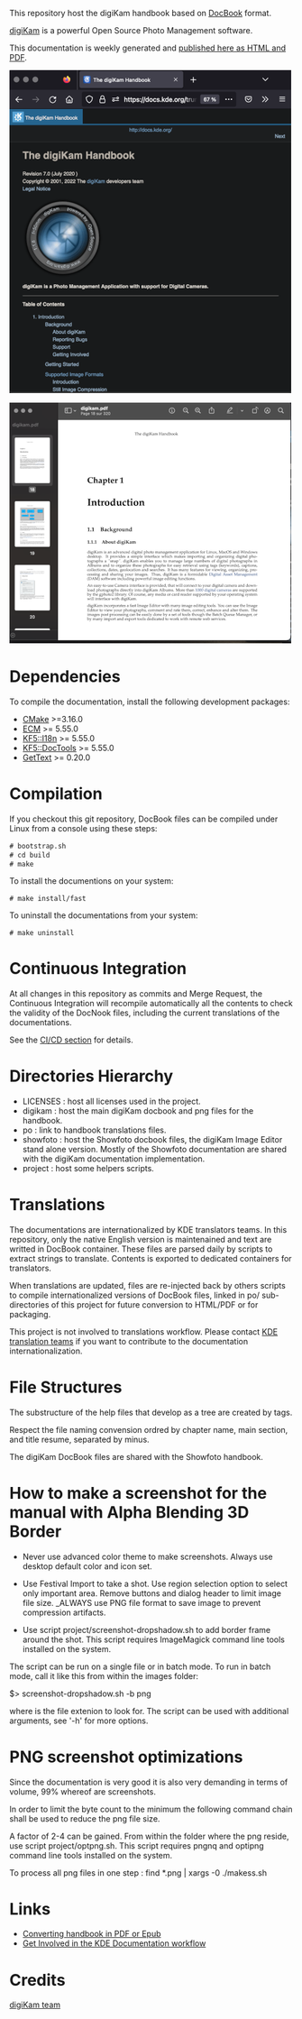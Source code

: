 This repository host the digiKam handbook based on [DocBook](https://en.wikipedia.org/wiki/DocBook) format.

[digiKam](https://www.digikam.org/about/features/) is a powerful Open Source Photo Management software.

This documentation is weekly generated and [published here as HTML and PDF](https://docs.kde.org/index.php?language=en&package=digikam-doc).

[![](project/images/digiKam_handbook_HTML.png "HTML Version of digiKam Handbook Shown in Web Browser")](project/images/digiKam_handbook_HTML.png)

[![](project/images/digiKam_handbook_PDF.png "PDF Version of digiKam Handbook Shown in PDF Viewer")](project/images/digiKam_handbook_PDF.png)

# Dependencies

To compile the documentation, install the following development packages:

* [CMake](https://www.cmake.org) >=3.16.0
* [ECM](https://invent.kde.org/frameworks/extra-cmake-modules) >= 5.55.0
* [KF5::I18n](https://invent.kde.org/frameworks/ki18n) >= 5.55.0
* [KF5::DocTools](https://invent.kde.org/frameworks/kdoctools) >= 5.55.0
* [GetText](https://www.gnu.org/software/gettext) >= 0.20.0

# Compilation

If you checkout this git repository, DocBook files can be compiled under Linux from a console using these steps:

```
# bootstrap.sh
# cd build
# make
```

To install the documentions on your system:

```
# make install/fast
```

To uninstall the documentations from your system:

```
# make uninstall
```

# Continuous Integration

At all changes in this repository as commits and Merge Request, the Continuous Integration will recompile
automatically all the contents to check the validity of the DocNook files, including the current translations
of the documentations.

See the [CI/CD section](https://invent.kde.org/documentation/digikam-doc/-/pipelines) for details.

# Directories Hierarchy

- LICENSES : host all licenses used in the project.
- digikam  : host the main digiKam docbook and png files for the handbook.
- po       : link to handbook translations files.
- showfoto : host the Showfoto docbook files, the digiKam Image Editor stand alone version.
             Mostly of the Showfoto documentation are shared with the digiKam documentation implementation.
- project  : host some helpers scripts.

# Translations

The documentations are internationalized by KDE translators teams. In this repository, only the native English
version is maintenained and text are writted in DocBook container. These files are parsed daily by scripts to
extract strings to translate. Contents is exported to dedicated containers for translators.

When translations are updated, files are re-injected back by others scripts to compile internationalized versions
of DocBook files, linked in po/ sub-directories of this project for future conversion to HTML/PDF or for packaging.

This project is not involved to translations workflow. Please contact [KDE translation teams](https://l10n.kde.org/docs/index-script.php)
if you want to contribute to the documentation internationalization.

# File Structures

The substructure of the help files that develop as a tree are created by <chapter> tags.

Respect the file naming convension ordred by chapter name, main section, and title resume, separated by minus.

The digiKam DocBook files are shared with the Showfoto handbook.

# How to make a screenshot for the manual with Alpha Blending 3D Border

- Never use advanced color theme to make screenshots. Always use desktop default color and icon set.

- Use Festival Import to take a shot. Use region selection option to select only
  important area. Remove buttons and dialog header to limit image file size.
  _ALWAYS use PNG file format to save image to prevent compression artifacts.

- Use script project/screenshot-dropshadow.sh to add border frame around the shot.
This script requires ImageMagick command line tools installed on the system.

The script can be run on a single file or in batch mode. To run in batch
mode, call it like this from within the images folder:

$> screenshot-dropshadow.sh -b png

where <png> is the file extenion to look for. The script can be used
with additional arguments, see '-h' for more options.

# PNG screenshot optimizations

Since the documentation is very good it is also very demanding in terms of volume, 99% whereof are screenshots.

In order to limit the byte count to the minimum the following command chain shall be used to reduce the png file size.

A factor of 2-4 can be gained. From within the folder where the png reside, use script project/optpng.sh.
This script requires pngnq and optipng command line tools installed on the system.

To process all png files in one step : find *.png | xargs -0 ./makess.sh

# Links

- [Converting handbook in PDF or Epub](https://userbase.kde.org/How_To_Convert_a_UserBase_Manual_to_Docbook#Converting_into_PDF)
- [Get Involved in the KDE Documentation workflow](https://community.kde.org/Get_Involved/documentation)

# Credits

[digiKam team](https://www.digikam.org/support/contact/)


